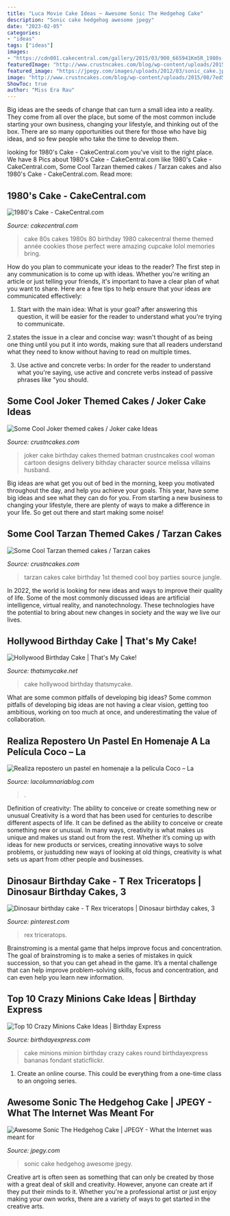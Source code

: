 ```yaml
---
title: "Luca Movie Cake Ideas ~ Awesome Sonic The Hedgehog Cake"
description: "Sonic cake hedgehog awesome jpegy"
date: "2023-02-05"
categories:
- "ideas"
tags: ["ideas"]
images:
- "https://cdn001.cakecentral.com/gallery/2015/03/900_665941Km5R_1980s-cake.jpg"
featuredImage: "http://www.crustncakes.com/blog/wp-content/uploads/2015/08/7ed5b010162b2db99d5d72759b0726f5.jpg"
featured_image: "https://jpegy.com/images/uploads/2012/03/sonic_cake.jpg"
image: "http://www.crustncakes.com/blog/wp-content/uploads/2015/08/7ed5b010162b2db99d5d72759b0726f5.jpg"
ShowToc: true
author: "Miss Era Rau"
---
```



Big ideas are the seeds of change that can turn a small idea into a reality. They come from all over the place, but some of the most common include starting your own business, changing your lifestyle, and thinking out of the box. There are so many opportunities out there for those who have big ideas, and so few people who take the time to develop them.

	

		
looking for 1980&#039;s Cake - CakeCentral.com you've visit to the right place. We have 8 Pics about 1980&#039;s Cake - CakeCentral.com like 1980&#039;s Cake - CakeCentral.com, Some Cool Tarzan themed cakes / Tarzan cakes and also 1980&#039;s Cake - CakeCentral.com. Read more:
		
    
## 1980&#039;s Cake - CakeCentral.com

<img loading=lazy src="https://cdn001.cakecentral.com/gallery/2015/03/900_665941Km5R_1980s-cake.jpg" onerror="this.onerror=null;this.src='https://tse3.mm.bing.net/th?id=OIP.XTX0v9hDOKy0pl97H8pIYAHaLD&amp;pid=15.1';" alt="1980&#039;s Cake - CakeCentral.com">

_Source: cakecentral.com_

>cake 80s cakes 1980s 80 birthday 1980 cakecentral theme themed année cookies those perfect were amazing cupcake lolol memories bring. 

	

How do you plan to communicate your ideas to the reader?
The first step in any communication is to come up with ideas. Whether you're writing an article or just telling your friends, it's important to have a clear plan of what you want to share. Here are a few tips to help ensure that your ideas are communicated effectively:
1. Start with the main idea: What is your goal? after answering this question, it will be easier for the reader to understand what you're trying to communicate.

2.states the issue in a clear and concise way: wasn't thought of as being one thing until you put it into words, making sure that all readers understand what they need to know without having to read on multiple times.

3. Use active and concrete verbs: In order for the reader to understand what you're saying, use active and concrete verbs instead of passive phrases like "you should.

    
## Some Cool Joker Themed Cakes / Joker Cake Ideas

<img loading=lazy src="http://www.crustncakes.com/blog/wp-content/uploads/2015/08/7ed5b010162b2db99d5d72759b0726f5.jpg" onerror="this.onerror=null;this.src='https://tse1.mm.bing.net/th?id=OIP.lD3YIzvJDNiG-QbclMmFRAHaJ4&amp;pid=15.1';" alt="Some Cool Joker themed cakes / Joker cake Ideas">

_Source: crustncakes.com_

>joker cake birthday cakes themed batman crustncakes cool woman cartoon designs delivery bithday character source melissa villains husband. 

	

Big ideas are what get you out of bed in the morning, keep you motivated throughout the day, and help you achieve your goals. This year, have some big ideas and see what they can do for you. From starting a new business to changing your lifestyle, there are plenty of ways to make a difference in your life. So get out there and start making some noise!

    
## Some Cool Tarzan Themed Cakes / Tarzan Cakes

<img loading=lazy src="http://www.crustncakes.com/blog/wp-content/uploads/2016/03/2.jpg" onerror="this.onerror=null;this.src='https://tse4.mm.bing.net/th?id=OIP.Io2PKdfU5yL2Tn5nwe2GjgHaJ4&amp;pid=15.1';" alt="Some Cool Tarzan themed cakes / Tarzan cakes">

_Source: crustncakes.com_

>tarzan cakes cake birthday 1st themed cool boy parties source jungle. 

	

In 2022, the world is looking for new ideas and ways to improve their quality of life. Some of the most commonly discussed ideas are artificial intelligence, virtual reality, and nanotechnology. These technologies have the potential to bring about new changes in society and the way we live our lives.

    
## Hollywood Birthday Cake | That&#039;s My Cake!

<img loading=lazy src="http://www.thatsmycake.net/wp-content/uploads/2010/11/DSC09949-1-768x1024.jpg" onerror="this.onerror=null;this.src='https://tse1.mm.bing.net/th?id=OIP.kigAE4DT8diYq8NBxKKgwQHaJ4&amp;pid=15.1';" alt="Hollywood Birthday Cake | That&#039;s My Cake!">

_Source: thatsmycake.net_

>cake hollywood birthday thatsmycake. 

	

What are some common pitfalls of developing big ideas?
Some common pitfalls of developing big ideas are not having a clear vision, getting too ambitious, working on too much at once, and underestimating the value of collaboration.

    
## Realiza Repostero Un Pastel En Homenaje A La Película Coco – La

<img loading=lazy src="https://lacolumnariablog.com/wp-content/uploads/2018/03/coco-pastel.jpg" onerror="this.onerror=null;this.src='https://tse3.mm.bing.net/th?id=OIP.9qngG4zYSvK2VcSLr_uBIAHaJ4&amp;pid=15.1';" alt="Realiza repostero un pastel en homenaje a la película Coco – La">

_Source: lacolumnariablog.com_

>. 

	

Definition of creativity: The ability to conceive or create something new or unusual
Creativity is a word that has been used for centuries to describe different aspects of life. It can be defined as the ability to conceive or create something new or unusual. In many ways, creativity is what makes us unique and makes us stand out from the rest. Whether it’s coming up with ideas for new products or services, creating innovative ways to solve problems, or justudding new ways of looking at old things, creativity is what sets us apart from other people and businesses.

    
## Dinosaur Birthday Cake - T Rex Triceratops | Dinosaur Birthday Cakes, 3

<img loading=lazy src="https://i.pinimg.com/736x/e6/e6/a3/e6e6a3fee96d95b88432ed21a95fc8d4.jpg" onerror="this.onerror=null;this.src='https://tse4.mm.bing.net/th?id=OIP.1f3A3CLPoMgZIJ86LfhkrAHaJ4&amp;pid=15.1';" alt="Dinosaur birthday cake - T Rex triceratops | Dinosaur birthday cakes, 3">

_Source: pinterest.com_

>rex triceratops. 

	

Brainstroming is a mental game that helps improve focus and concentration. The goal of brainstroming is to make a series of mistakes in quick succession, so that you can get ahead in the game. It’s a mental challenge that can help improve problem-solving skills, focus and concentration, and can even help you learn new information.

    
## Top 10 Crazy Minions Cake Ideas | Birthday Express

<img loading=lazy src="http://www.birthdayexpress.com/partyideas/wp-content/uploads/2015/07/Minions-cake-11-991x1024.jpg" onerror="this.onerror=null;this.src='https://tse4.mm.bing.net/th?id=OIP.thLrrIHA8-8y8JJvq6tSEAHaHp&amp;pid=15.1';" alt="Top 10 Crazy Minions Cake Ideas | Birthday Express">

_Source: birthdayexpress.com_

>cake minions minion birthday crazy cakes round birthdayexpress bananas fondant staticflickr. 

	

1. Create an online course. This could be everything from a one-time class to an ongoing series.

    
## Awesome Sonic The Hedgehog Cake | JPEGY - What The Internet Was Meant For

<img loading=lazy src="https://jpegy.com/images/uploads/2012/03/sonic_cake.jpg" onerror="this.onerror=null;this.src='https://tse2.mm.bing.net/th?id=OIP._6ezXKHRJhfLVhhp105OTwHaMB&amp;pid=15.1';" alt="Awesome Sonic The Hedgehog Cake | JPEGY - What the Internet was meant for">

_Source: jpegy.com_

>sonic cake hedgehog awesome jpegy. 

	

Creative art is often seen as something that can only be created by those with a great deal of skill and creativity. However, anyone can create art if they put their minds to it. Whether you're a professional artist or just enjoy making your own works, there are a variety of ways to get started in the creative arts.

